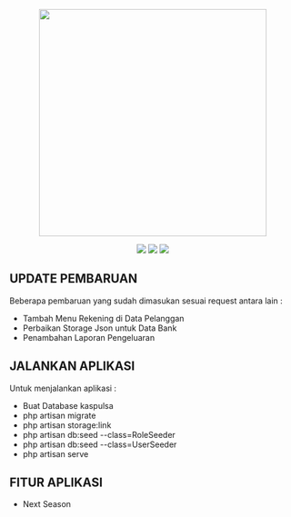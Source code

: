 <p align="center"><a href="https://nandateknik.my.id" target="_blank"><img src="https://blogger.googleusercontent.com/img/a/AVvXsEjKz7dWHcUpW3euR_Ge5_Mg4F5WrQ0G3uL-iEydoOMTpw74LIe7a8E-XH6Q0rpPDEbjKYlgQc1ZYWPPhvapP5itfuLXU6Zf15vPTJv0vKUOcq6aE41AFtYmWV2g6rbze3VsQyqLhYLvVbiwQYiyvSjW2rSS7RD11KClAqVUusK25znqX3c5FBMwgynb=s548" width="400"></a></p>

<p align="center">
<a href="#"><img src="https://img.shields.io/badge/BETA-V.0.2-%3CCOLOR%3E.svg"></a>
<a href="#"><img src="https://img.shields.io/badge/BY-NANDADEV-blue"></a>
<a href="#"><img src="https://img.shields.io/badge/BY-VIKODEV-blue"></a>
</p>

## UPDATE PEMBARUAN

Beberapa pembaruan yang sudah dimasukan sesuai request antara lain :

- Tambah Menu Rekening di Data Pelanggan
- Perbaikan Storage Json untuk Data Bank
- Penambahan Laporan Pengeluaran

## JALANKAN APLIKASI

Untuk menjalankan aplikasi :
- Buat Database kaspulsa
- php artisan migrate
- php artisan storage:link
- php artisan db:seed --class=RoleSeeder
- php artisan db:seed --class=UserSeeder
- php artisan serve

## FITUR APLIKASI

- Next Season
